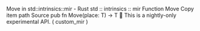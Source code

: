 Move in std::intrinsics::mir - Rust
std
::
intrinsics
::
mir
Function
Move
Copy item path
Source
pub fn Move<T>(place: T) -> T
🔬
This is a nightly-only experimental API. (
custom_mir
)